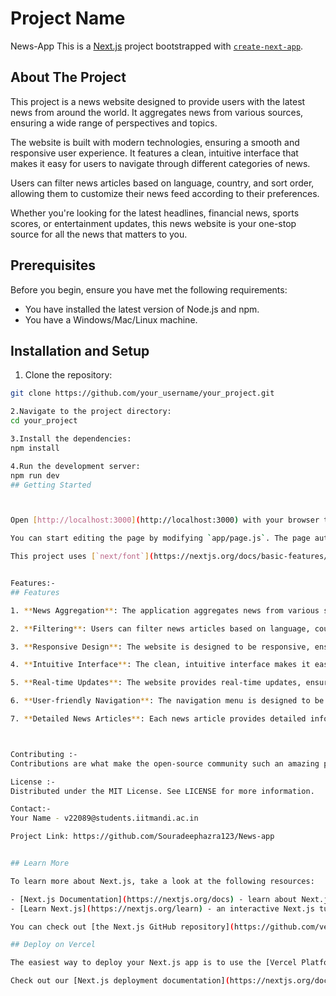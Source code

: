 # Project Name
News-App
This is a [Next.js](https://nextjs.org/) project bootstrapped with [`create-next-app`](https://github.com/vercel/next.js/tree/canary/packages/create-next-app).



## About The Project

This project is a news website designed to provide users with the latest news from around the world. It aggregates news from various sources, ensuring a wide range of perspectives and topics. 

The website is built with modern technologies, ensuring a smooth and responsive user experience. It features a clean, intuitive interface that makes it easy for users to navigate through different categories of news. 

Users can filter news articles based on language, country, and sort order, allowing them to customize their news feed according to their preferences. 

Whether you're looking for the latest headlines, financial news, sports scores, or entertainment updates, this news website is your one-stop source for all the news that matters to you.

## Prerequisites

Before you begin, ensure you have met the following requirements:
* You have installed the latest version of Node.js and npm.
* You have a Windows/Mac/Linux machine.



## Installation and Setup

1. Clone the repository:
```bash
git clone https://github.com/your_username/your_project.git

2.Navigate to the project directory:
cd your_project

3.Install the dependencies:
npm install

4.Run the development server:
npm run dev
## Getting Started



Open [http://localhost:3000](http://localhost:3000) with your browser to see the result.

You can start editing the page by modifying `app/page.js`. The page auto-updates as you edit the file.

This project uses [`next/font`](https://nextjs.org/docs/basic-features/font-optimization) to automatically optimize and load Inter, a custom Google Font.


Features:-
## Features

1. **News Aggregation**: The application aggregates news from various sources, providing a wide range of perspectives and topics.

2. **Filtering**: Users can filter news articles based on language, country, and sort order, allowing them to customize their news feed according to their preferences.

3. **Responsive Design**: The website is designed to be responsive, ensuring a smooth user experience on both desktop and mobile devices.

4. **Intuitive Interface**: The clean, intuitive interface makes it easy for users to navigate through different categories of news.

5. **Real-time Updates**: The website provides real-time updates, ensuring users always have access to the latest news.

6. **User-friendly Navigation**: The navigation menu is designed to be user-friendly, making it easy for users to switch between different categories of news.

7. **Detailed News Articles**: Each news article provides detailed information, including the source, publication date, and a link to the full article.



Contributing :-
Contributions are what make the open-source community such an amazing place to learn, inspire, and create. Any contributions you make are greatly appreciated.

License :-
Distributed under the MIT License. See LICENSE for more information.

Contact:-
Your Name - v22089@students.iitmandi.ac.in

Project Link: https://github.com/Souradeephazra123/News-app


## Learn More

To learn more about Next.js, take a look at the following resources:

- [Next.js Documentation](https://nextjs.org/docs) - learn about Next.js features and API.
- [Learn Next.js](https://nextjs.org/learn) - an interactive Next.js tutorial.

You can check out [the Next.js GitHub repository](https://github.com/vercel/next.js/) - your feedback and contributions are welcome!

## Deploy on Vercel

The easiest way to deploy your Next.js app is to use the [Vercel Platform](https://vercel.com/new?utm_medium=default-template&filter=next.js&utm_source=create-next-app&utm_campaign=create-next-app-readme) from the creators of Next.js.

Check out our [Next.js deployment documentation](https://nextjs.org/docs/deployment) for more details.
